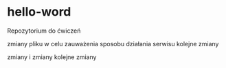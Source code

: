 # hello-word
Repozytorium do ćwiczeń

zmiany pliku w celu zauważenia sposobu działania serwisu
kolejne zmiany

zmiany i zmiany
kolejne zmiany 

